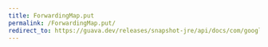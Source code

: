 ```yaml
---
title: ForwardingMap.put
permalink: /ForwardingMap.put/
redirect_to: https://guava.dev/releases/snapshot-jre/api/docs/com/google/common/collect/ForwardingMap.html#put-K-V-
---
```

